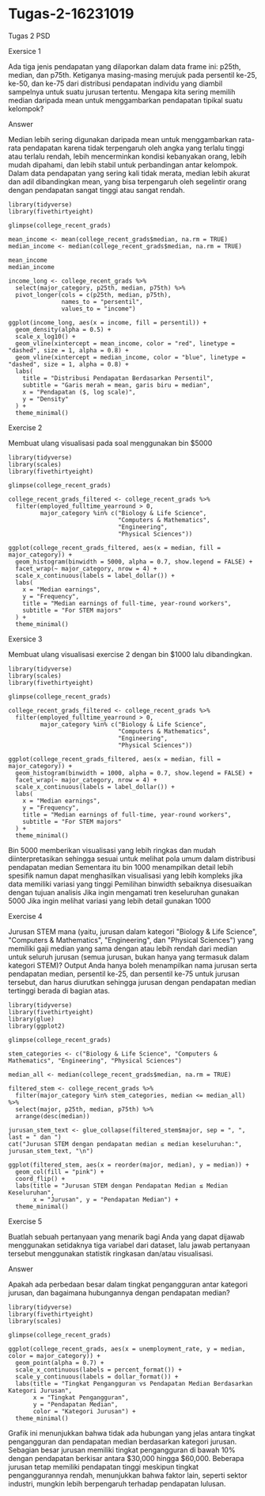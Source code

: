 # Tugas-2-16231019
Tugas 2 PSD

Exersice 1

Ada tiga jenis pendapatan yang dilaporkan dalam data frame ini: p25th, median, dan p75th. Ketiganya masing-masing merujuk pada persentil ke-25, ke-50, dan ke-75 dari distribusi pendapatan individu yang diambil sampelnya untuk suatu jurusan tertentu. Mengapa kita sering memilih median daripada mean untuk menggambarkan pendapatan tipikal suatu kelompok?

Answer 

Median lebih sering digunakan daripada mean untuk menggambarkan rata-rata pendapatan karena tidak terpengaruh oleh angka yang terlalu tinggi atau terlalu rendah, lebih mencerminkan kondisi kebanyakan orang, lebih mudah dipahami, dan lebih stabil untuk perbandingan antar kelompok. Dalam data pendapatan yang sering kali tidak merata, median lebih akurat dan adil dibandingkan mean, yang bisa terpengaruh oleh segelintir orang dengan pendapatan sangat tinggi atau sangat rendah.

```{r}
library(tidyverse)
library(fivethirtyeight)

glimpse(college_recent_grads)

mean_income <- mean(college_recent_grads$median, na.rm = TRUE)
median_income <- median(college_recent_grads$median, na.rm = TRUE)

mean_income
median_income

income_long <- college_recent_grads %>%
  select(major_category, p25th, median, p75th) %>%
  pivot_longer(cols = c(p25th, median, p75th),
               names_to = "persentil",
               values_to = "income")

ggplot(income_long, aes(x = income, fill = persentil)) +
  geom_density(alpha = 0.5) +
  scale_x_log10() +  
  geom_vline(xintercept = mean_income, color = "red", linetype = "dashed", size = 1, alpha = 0.8) +
  geom_vline(xintercept = median_income, color = "blue", linetype = "dashed", size = 1, alpha = 0.8) +
  labs(
    title = "Distribusi Pendapatan Berdasarkan Persentil",
    subtitle = "Garis merah = mean, garis biru = median",
    x = "Pendapatan ($, log scale)",
    y = "Density"
  ) +
  theme_minimal()
```

Exercise 2

Membuat ulang visualisasi pada soal menggunakan bin $5000

```{r}
library(tidyverse)
library(scales)
library(fivethirtyeight)

glimpse(college_recent_grads)

college_recent_grads_filtered <- college_recent_grads %>%
  filter(employed_fulltime_yearround > 0,
         major_category %in% c("Biology & Life Science",
                               "Computers & Mathematics",
                               "Engineering",
                               "Physical Sciences"))

ggplot(college_recent_grads_filtered, aes(x = median, fill = major_category)) +
  geom_histogram(binwidth = 5000, alpha = 0.7, show.legend = FALSE) +
  facet_wrap(~ major_category, nrow = 4) +  
  scale_x_continuous(labels = label_dollar()) + 
  labs(
    x = "Median earnings",
    y = "Frequency",
    title = "Median earnings of full-time, year-round workers",
    subtitle = "For STEM majors"
  ) +
  theme_minimal()
```

Exersice 3 

Membuat ulang visualisasi exercise 2 dengan bin $1000 lalu dibandingkan.

```{r}
library(tidyverse)
library(scales)
library(fivethirtyeight)

glimpse(college_recent_grads)

college_recent_grads_filtered <- college_recent_grads %>%
  filter(employed_fulltime_yearround > 0,
         major_category %in% c("Biology & Life Science",
                               "Computers & Mathematics",
                               "Engineering",
                               "Physical Sciences"))

ggplot(college_recent_grads_filtered, aes(x = median, fill = major_category)) +
  geom_histogram(binwidth = 1000, alpha = 0.7, show.legend = FALSE) +
  facet_wrap(~ major_category, nrow = 4) +  
  scale_x_continuous(labels = label_dollar()) + 
  labs(
    x = "Median earnings",
    y = "Frequency",
    title = "Median earnings of full-time, year-round workers",
    subtitle = "For STEM majors"
  ) +
  theme_minimal()
```
Bin 5000 memberikan visualisasi yang lebih ringkas dan mudah diinterpretasikan sehingga sesuai untuk melihat pola umum dalam distribusi pendapatan median Sementara itu bin 1000 menampilkan detail lebih spesifik namun dapat menghasilkan visualisasi yang lebih kompleks jika data memiliki variasi yang tinggi Pemilihan binwidth sebaiknya disesuaikan dengan tujuan analisis Jika ingin mengamati tren keseluruhan gunakan 5000 Jika ingin melihat variasi yang lebih detail gunakan 1000

Exercise 4

Jurusan STEM mana (yaitu, jurusan dalam kategori "Biology & Life Science", "Computers & Mathematics", "Engineering", dan "Physical Sciences") yang memiliki gaji median yang sama dengan atau lebih rendah dari median untuk seluruh jurusan (semua jurusan, bukan hanya yang termasuk dalam kategori STEM)? Output Anda hanya boleh menampilkan nama jurusan serta pendapatan median, persentil ke-25, dan persentil ke-75 untuk jurusan tersebut, dan harus diurutkan sehingga jurusan dengan pendapatan median tertinggi berada di bagian atas.

```{r}
library(tidyverse)
library(fivethirtyeight)
library(glue)
library(ggplot2)

glimpse(college_recent_grads)

stem_categories <- c("Biology & Life Science", "Computers & Mathematics", "Engineering", "Physical Sciences")

median_all <- median(college_recent_grads$median, na.rm = TRUE)

filtered_stem <- college_recent_grads %>%
  filter(major_category %in% stem_categories, median <= median_all) %>%
  select(major, p25th, median, p75th) %>%
  arrange(desc(median))

jurusan_stem_text <- glue_collapse(filtered_stem$major, sep = ", ", last = " dan ")
cat("Jurusan STEM dengan pendapatan median ≤ median keseluruhan:", jurusan_stem_text, "\n")

ggplot(filtered_stem, aes(x = reorder(major, median), y = median)) +
  geom_col(fill = "pink") +
  coord_flip() +
  labs(title = "Jurusan STEM dengan Pendapatan Median ≤ Median Keseluruhan",
       x = "Jurusan", y = "Pendapatan Median") +
  theme_minimal()
```

Exercise 5

Buatlah sebuah pertanyaan yang menarik bagi Anda yang dapat dijawab menggunakan setidaknya tiga variabel dari dataset, lalu jawab pertanyaan tersebut menggunakan statistik ringkasan dan/atau visualisasi.

Answer

Apakah ada perbedaan besar dalam tingkat pengangguran antar kategori jurusan, dan bagaimana hubungannya dengan pendapatan median?

```{r}
library(tidyverse)
library(fivethirtyeight)
library(scales)

glimpse(college_recent_grads)

ggplot(college_recent_grads, aes(x = unemployment_rate, y = median, color = major_category)) +
  geom_point(alpha = 0.7) +
  scale_x_continuous(labels = percent_format()) +  
  scale_y_continuous(labels = dollar_format()) +   
  labs(title = "Tingkat Pengangguran vs Pendapatan Median Berdasarkan Kategori Jurusan",
       x = "Tingkat Pengangguran",
       y = "Pendapatan Median",
       color = "Kategori Jurusan") +
  theme_minimal()
```
Grafik ini menunjukkan bahwa tidak ada hubungan yang jelas antara tingkat pengangguran dan pendapatan median berdasarkan kategori jurusan. Sebagian besar jurusan memiliki tingkat pengangguran di bawah 10% dengan pendapatan berkisar antara $30,000 hingga $60,000. Beberapa jurusan tetap memiliki pendapatan tinggi meskipun tingkat penganggurannya rendah, menunjukkan bahwa faktor lain, seperti sektor industri, mungkin lebih berpengaruh terhadap pendapatan lulusan.

